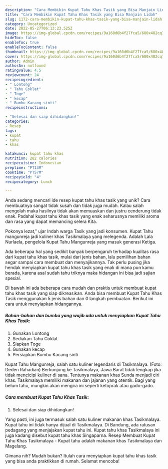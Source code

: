 ```yaml
---
description: "Cara Membikin Kupat Tahu Khas Tasik yang Bisa Manjain Lidah"
title: "Cara Membikin Kupat Tahu Khas Tasik yang Bisa Manjain Lidah"
slug: 1172-cara-membikin-kupat-tahu-khas-tasik-yang-bisa-manjain-lidah
category: Uncategorized
date: 2022-05-27T06:13:23.525Z
image: https://img-global.cpcdn.com/recipes/9a160d6b4f27fca5/680x482cq70/kupat-tahu-khas-tasik-foto-resep-utama.jpg
hideToc: false
enableToc: true
enableTocContent: false
thumbnail: https://img-global.cpcdn.com/recipes/9a160d6b4f27fca5/680x482cq70/kupat-tahu-khas-tasik-foto-resep-utama.jpg
cover: https://img-global.cpcdn.com/recipes/9a160d6b4f27fca5/680x482cq70/kupat-tahu-khas-tasik-foto-resep-utama.jpg
author: Admin
authorAv: notfound
ratingvalue: 4.5
reviewcount: 24
recipeingredient:
- " Lontong"
- " Tahu Coklat"
- " Toge"
- " kecap"
- " Bumbu Kacang sinti"
recipeinstructions:

- "Selesai dan siap dihidangkan!"
categories:
- Resep
tags:
- kupat
- tahu
- khas

katakunci: kupat tahu khas 
nutrition: 282 calories
recipecuisine: Indonesian
preptime: "PT13M"
cooktime: "PT57M"
recipeyield: "4"
recipecategory: Lunch

---
```





Anda sedang mencari ide resep kupat tahu khas tasik yang unik? Cara membuatnya sangat tidak susah dan tidak juga mudah. Kalau salah mengolah maka hasilnya tidak akan memuaskan dan justru cenderung tidak enak. Padahal kupat tahu khas tasik yang enak seharusnya memiliki aroma dan rasa yang dapat memancing selera Kita.





Pokonya lezat,&#34; ujar Indah warga Tasik yang jadi konsumen. Kupat Tahu mangunreja jadi kuliner khas Tasikmalaya yang melegenda. Adalah Lala Nurlaela, pengelola Kupat Tahu Mangunreja yang masuk generasi Ketiga.

Ada beberapa hal yang sedikit banyak berpengaruh terhadap kualitas rasa dari kupat tahu khas tasik, mulai dari jenis bahan, lalu pemilihan bahan segar sampai cara membuat dan menyajikannya. Tak perlu pusing jika hendak menyiapkan kupat tahu khas tasik yang enak di mana pun kamu berada, karena asal sudah tahu triknya maka hidangan ini bisa jadi sajian spesial.






Di bawah ini ada beberapa cara mudah dan praktis untuk membuat kupat tahu khas tasik yang siap dikreasikan. Anda bisa membuat Kupat Tahu Khas Tasik menggunakan 5 jenis bahan dan 0 langkah pembuatan. Berikut ini cara untuk menyiapkan hidangannya.

<!--inarticleads1-->

##### Bahan-bahan dan bumbu yang wajib ada untuk menyiapkan Kupat Tahu Khas Tasik:

1. Gunakan  Lontong
1. Sediakan  Tahu Coklat
1. Siapkan  Toge
1. Gunakan  kecap
1. Persiapkan  Bumbu Kacang sinti


Kupat Tahu Mangunreja, salah satu kuliner legendaris di Tasikmalaya. (Foto: Deden Rahadian) Berkunjung ke Tasikmalaya, Jawa Barat tidak lengkap jika tidak mencicipi kuliner di sana. Tentunya makanan khas Sunda menjadi ciri khas. Tasikmalaya memiliki makanan dan jajanan yang otentik. Bagi yang belum tahu, mungkin akan mengira ini seperti ketoprak atau gado-gado. 

<!--inarticleads2-->

##### Cara membuat Kupat Tahu Khas Tasik:


1. Selesai dan siap dihidangkan!

Yang pasti, ini juga termasuk salah satu kuliner makanan khas Tasikmalaya. Kupat tahu ini tidak hanya dijual di Tasikmalaya. Di Bandung, ada ratusan pedagang yang menjajakan kupat tahu ini. Kupat tahu khas Tasikmalaya ini juga kadang disebut kupat tahu khas Singaparna. Resep Membuat Kupat Tahu Khas Tasikmalaya - Kupat tahu adalah makanan khas Tasikmalaya dan Magelang. 

Gimana nih? Mudah bukan? Itulah cara menyiapkan kupat tahu khas tasik yang bisa anda praktikkan di rumah. Selamat mencoba!
